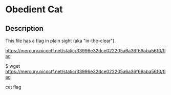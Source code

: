 # Obedient Cat

## Description
This file has a flag in plain sight (aka "in-the-clear").

https://mercury.picoctf.net/static/33996e32dce022205a6a36f69aba56f0/flag


$ wget https://mercury.picoctf.net/static/33996e32dce022205a6a36f69aba56f0/flag

cat flag